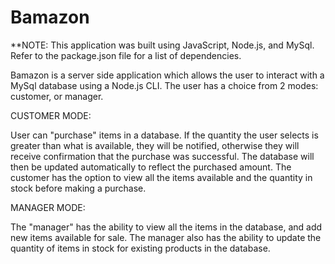# Bamazon

**NOTE: This application was built using JavaScript, Node.js, and MySql. Refer to the package.json file for a list of dependencies. 


Bamazon is a server side application which allows the user to interact with a MySql database using a Node.js CLI. The user has a choice from 2 modes: customer, or manager. 

CUSTOMER MODE:

  User can "purchase" items in a database. If the quantity the user selects is greater than what is available, they will be notified, otherwise they will receive confirmation that the purchase was successful. The database will then be updated automatically to reflect the purchased amount. The customer has the option to view all the items available and the quantity in stock before making a purchase. 
  
MANAGER MODE:

  The "manager" has the ability to view all the items in the database, and add new items available for sale. The manager also has the ability to update the quantity of items in stock for existing products in the database. 
